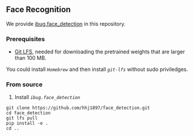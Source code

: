 ## Face Recognition
We provide [ibug.face_detection](https://github.com/hhj1897/face_detection) in this repository.

### Prerequisites
* [Git LFS](https://git-lfs.github.com/), needed for downloading the pretrained weights that are larger than 100 MB.

You could install *`Homebrew`* and then install *`git-lfs`* without sudo priviledges.

### From source

1. Install *`ibug.face_detection`*
```Shell
git clone https://github.com/hhj1897/face_detection.git
cd face_detection
git lfs pull
pip install -e .
cd ..
```
